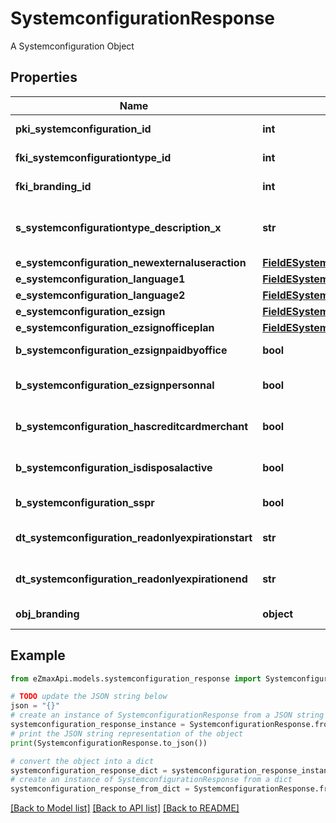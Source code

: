 # SystemconfigurationResponse

A Systemconfiguration Object

## Properties

Name | Type | Description | Notes
------------ | ------------- | ------------- | -------------
**pki_systemconfiguration_id** | **int** | The unique ID of the Systemconfiguration | 
**fki_systemconfigurationtype_id** | **int** | The unique ID of the Systemconfigurationtype | 
**fki_branding_id** | **int** | The unique ID of the Branding | [optional] 
**s_systemconfigurationtype_description_x** | **str** | The description of the Systemconfigurationtype in the language of the requester | 
**e_systemconfiguration_newexternaluseraction** | [**FieldESystemconfigurationNewexternaluseraction**](FieldESystemconfigurationNewexternaluseraction.md) |  | 
**e_systemconfiguration_language1** | [**FieldESystemconfigurationLanguage1**](FieldESystemconfigurationLanguage1.md) |  | 
**e_systemconfiguration_language2** | [**FieldESystemconfigurationLanguage2**](FieldESystemconfigurationLanguage2.md) |  | 
**e_systemconfiguration_ezsign** | [**FieldESystemconfigurationEzsign**](FieldESystemconfigurationEzsign.md) |  | [optional] 
**e_systemconfiguration_ezsignofficeplan** | [**FieldESystemconfigurationEzsignofficeplan**](FieldESystemconfigurationEzsignofficeplan.md) |  | [optional] 
**b_systemconfiguration_ezsignpaidbyoffice** | **bool** | Whether if Ezsign is paid by the company or not | [optional] 
**b_systemconfiguration_ezsignpersonnal** | **bool** | Whether if we allow the creation of personal files in eZsign | 
**b_systemconfiguration_hascreditcardmerchant** | **bool** | Whether there is a creditcard merchant configured or not | [optional] 
**b_systemconfiguration_isdisposalactive** | **bool** | Whether is Disposal processus is active or not | [optional] 
**b_systemconfiguration_sspr** | **bool** | Whether if we allow SSPR | 
**dt_systemconfiguration_readonlyexpirationstart** | **str** | The start date where the system will be in read only | [optional] 
**dt_systemconfiguration_readonlyexpirationend** | **str** | The end date where the system will be in read only | [optional] 
**obj_branding** | **object** | A Custom Branding Object | [optional] 

## Example

```python
from eZmaxApi.models.systemconfiguration_response import SystemconfigurationResponse

# TODO update the JSON string below
json = "{}"
# create an instance of SystemconfigurationResponse from a JSON string
systemconfiguration_response_instance = SystemconfigurationResponse.from_json(json)
# print the JSON string representation of the object
print(SystemconfigurationResponse.to_json())

# convert the object into a dict
systemconfiguration_response_dict = systemconfiguration_response_instance.to_dict()
# create an instance of SystemconfigurationResponse from a dict
systemconfiguration_response_from_dict = SystemconfigurationResponse.from_dict(systemconfiguration_response_dict)
```
[[Back to Model list]](../README.md#documentation-for-models) [[Back to API list]](../README.md#documentation-for-api-endpoints) [[Back to README]](../README.md)


